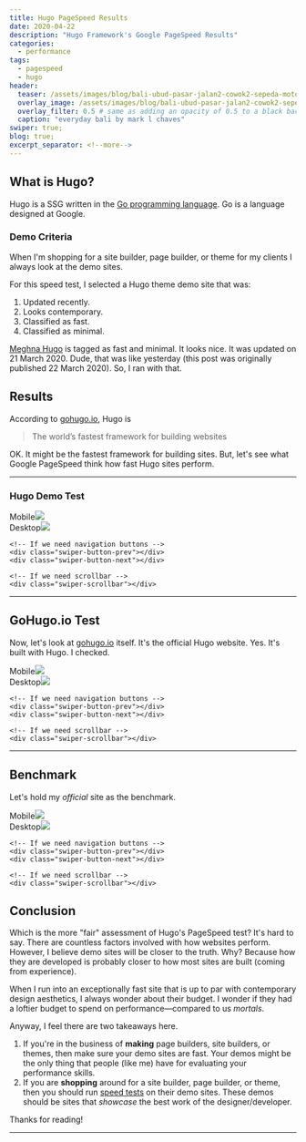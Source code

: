 ```yaml
---
title: Hugo PageSpeed Results
date: 2020-04-22
description: "Hugo Framework's Google PageSpeed Results"
categories:
  - performance
tags:
  - pagespeed
  - hugo
header:
  teaser: /assets/images/blog/bali-ubud-pasar-jalan2-cowok2-sepeda-motor-300w.jpg
  overlay_image: /assets/images/blog/bali-ubud-pasar-jalan2-cowok2-sepeda-motor-1280w.jpg
  overlay_filter: 0.5 # same as adding an opacity of 0.5 to a black background
  caption: "everyday bali by mark l chaves"
swiper: true;
blog: true;
excerpt_separator: <!--more-->
---
```

## What is Hugo? 

Hugo is a SSG written in the [Go programming language](https://golang.org/). <!--more-->Go is a language designed at Google.

### Demo Criteria

When I'm shopping for a site builder, page builder, or theme for my clients I always look at the demo sites.

For this speed test, I selected a Hugo theme demo site that was:

1. Updated recently.
2. Looks contemporary.
3. Classified as fast.
4. Classified as minimal.

[Meghna Hugo](https://themes.gohugo.io/meghna-hugo/) is tagged as fast and minimal. It looks nice. It was updated on 21 March 2020. Dude, that was like yesterday (this post was originally published 22 March 2020). So, I ran with that.

## Results

According to [gohugo.io](https://gohugo.io/), Hugo is

<blockquote>The world’s fastest framework for building websites</blockquote>

OK. It might be the fastest framework for building sites. But, let's see what Google PageSpeed think how fast Hugo sites perform.

---

### Hugo Demo Test

<!-- Slider main container -->
<div class="swiper-container">
    <!-- Additional required wrapper -->
    <div class="swiper-wrapper">
        <!-- Slides -->
        <div class="swiper-slide">Mobile<img src="/assets/images/performance/hugo-demo-PageSpeed-mob-22mar2020.jpg"></div>
        <div class="swiper-slide">Desktop<img src="/assets/images/performance/hugo-demo-PageSpeed-dt-22mar2020.jpg"></div>
    </div>
    <!-- If we need pagination -->
    <div class="swiper-pagination"></div>

    <!-- If we need navigation buttons -->
    <div class="swiper-button-prev"></div>
    <div class="swiper-button-next"></div>

    <!-- If we need scrollbar -->
    <div class="swiper-scrollbar"></div>
</div>

---

## GoHugo.io Test

Now, let's look at [gohugo.io]() itself. It's the official Hugo website. Yes. It's built with Hugo. I checked.

<!-- Slider main container -->
<div class="swiper-container">
    <!-- Additional required wrapper -->
    <div class="swiper-wrapper">
        <!-- Slides -->
        <div class="swiper-slide">Mobile<img src="/assets/images/performance/gohugio-io-PageSpeed-mob-24apr2020.jpg"></div>
        <div class="swiper-slide">Desktop<img src="/assets/images/performance/gohugio-io-PageSpeed-dt-24apr2020.jpg"></div>
    </div>
    <!-- If we need pagination -->
    <div class="swiper-pagination"></div>

    <!-- If we need navigation buttons -->
    <div class="swiper-button-prev"></div>
    <div class="swiper-button-next"></div>

    <!-- If we need scrollbar -->
    <div class="swiper-scrollbar"></div>
</div>

---

<a name="benchmark"></a>

## Benchmark

Let's hold my _official_ site as the benchmark.


<!-- Slider main container -->
<div class="swiper-container">
    <!-- Additional required wrapper -->
    <div class="swiper-wrapper">
        <!-- Slides -->
        <div class="swiper-slide">Mobile<img src="/assets/images/performance/cme-cc-PageSpeed-mob-23mar2020.jpg"></div>
        <div class="swiper-slide">Desktop<img src="/assets/images/performance/cme-cc-PageSpeed-dt-23mar2020.jpg"></div>
    </div>
    <!-- If we need pagination -->
    <div class="swiper-pagination"></div>

    <!-- If we need navigation buttons -->
    <div class="swiper-button-prev"></div>
    <div class="swiper-button-next"></div>

    <!-- If we need scrollbar -->
    <div class="swiper-scrollbar"></div>
</div>

## Conclusion

Which is the more "fair" assessment of Hugo's PageSpeed test? It's hard to say. There are countless factors involved with how websites perform. However, I believe demo sites will be closer to the truth. Why? Because how they are developed is probably closer to how most sites are built (coming from experience). 

When I run into an exceptionally fast site that is up to par with contemporary design aesthetics, I always wonder about their budget. I wonder if they had a loftier budget to spend on performance&mdash;compared to us _mortals_.

Anyway, I feel there are two takeaways here.

1. If you're in the business of **making** page builders, site builders, or themes, then make sure your demo sites are fast. Your demos might be the only thing that people (like me) have for evaluating your performance skills.
1. If you are **shopping** around for a site builder, page builder, or theme, then you should run [speed tests](https://developers.google.com/speed/pagespeed/insights/) on their demo sites. These demos should be sites that _showcase_ the best work of the designer/developer.

Thanks for reading!

---